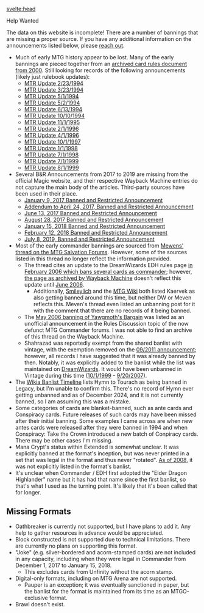 <script>
import PageTitle from '../../components/layout/PageTitle.svelte';
</script>

<svelte:head>
<title>Help Wanted</title>
</svelte:head>

<PageTitle>Help Wanted</PageTitle>

The data on this website is incomplete! There are a number of bannings that are missing a proper source. If you have any
additional information on the announcements listed below, please [reach out](/contact).

- Much of early MTG history appear to be lost. Many of the early bannings are pieced together from
  an [archived card rules document from 2000](https://web.archive.org/web/20001212180600/http://www.activesw.com/~sdangelo/magic/rule-cards.html).
  Still looking for records of the following announcements (likely just rulebook updates):
    - [MTR Update 2/23/1994](/announcements#announcement_2)
    - [MTR Update 3/23/1994](/announcements#announcement_3)
    - [MTR Update 5/1/1994](/announcements#announcement_4)
    - [MTR Update 5/2/1994](/announcements#announcement_5)
    - [MTR Update 6/13/1994](/announcements#announcement_6)
    - [MTR Update 10/10/1994](/announcements#announcement_9)
    - [MTR Update 11/1/1995](/announcements#announcement_13)
    - [MTR Update 2/1/1996](/announcements#announcement_14)
    - [MTR Update 4/1/1996](/announcements#announcement_15)
    - [MTR Update 10/1/1997](/announcements#announcement_22)
    - [MTR Update 1/1/1998](/announcements#announcement_23)
    - [MTR Update 7/1/1998](/announcements#announcement_24)
    - [MTR Update 7/1/1999](/announcements#announcement_28)
    - [MTR Update 8/1/1999](/announcements#announcement_29)
- Several B&R Announcements from 2017 to 2019 are missing from the official Magic website, and their respective Wayback Machine entries do not capture the main body of the articles. Third-party sources have been used in their place.
  - [January 9, 2017 Banned and Restricted Announcement](/announcements#announcement_101)
  - [Addendum to April 24, 2017, Banned and Restricted Announcement](/announcements#announcement_104)
  - [June 13, 2017 Banned and Restricted Announcement](/announcements#announcement_105)
  - [August 28, 2017 Banned and Restricted Announcement](/announcements#announcement_106)
  - [January 15, 2018 Banned and Restricted Announcement](/announcements#announcement_107)
  - [February 12, 2018 Banned and Restricted Announcement](/announcements#announcement_108)
  - [July 8, 2019, Banned and Restricted Announcement](/announcements#announcement_114)
- Most of the early commander bannings are sourced
  from [Mewens' thread on the MTG Salvation Forums](https://www.mtgsalvation.com/forums/the-game/commander-edh/204244-edh-banlist-timeline).
  However, some of the sources listed in this thread no longer reflect the information provided.
    - The thread cites an update to the DreamWizards EDH rules
      page [in February 2006 which bans several cards as commander](/announcements#announcement_51);
      however, [the page as archived by Wayback Machine](https://web.archive.org/web/20060212175040/http://www.dreamwizards.com:80/edh.html)
      doesn't reflect this update
      until [June 2006](https://web.archive.org/web/20060613021744/http://www.dreamwizards.com:80/edh.html).
        - Additionally, [Smileylich](https://smileylich.com/mtg/magocracy/Magocracy_G3.html) and
          the [MTG Wiki](https://mtg.fandom.com/wiki/Banned_and_restricted_cards/Timeline#February_3) both listed
          Kaervek as also getting banned around this time, but neither DW or Meven reflects this. Meven's thread even
          listed an unbanning post for it with the comment that there are no records of it being banned.
    - The [May 2006 banning of Yawgmoth's Bargain](/announcements#announcement_52) was listed as an unofficial
      announcement in the Rules Discussion topic of the now defunct MTG Commander forums. I was not able to find an
      archive of this thread on the Wayback Machine.
    - Shahrazad was reportedly exempt from the shared banlist with vintage, with the exemption removed on
      the [09/2011 announcement](https://web.archive.org/web/20111228040311/http://mtgcommander.net/Forum/viewtopic.php?f=1&t=10749);
      however, all records I have suggested that it was already banned by then. Notably, it was explicitly added to the
      banlist while the list was maintained
      on [DreamWizards](https://web.archive.org/web/20051217105153/http://www.dreamwizards.com:80/edh.html). It would
      have been unbanned in Vintage during this
      time ([10/1/1999](/announcements#announcement_30) - [9/20/2007](/announcements#announcement_56)).
- The [Wikia Banlist Timeline](https://mtg.fandom.com/wiki/Banned_and_restricted_cards/Timeline#October_3) lists Hymn to Tourach as being banned in Legacy, but I'm unable to confirm this. There's no record of Hymn ever getting unbanned and as of December 2024, and it is not currently banned, so I am assuming this was a mistake.
- Some categories of cards are blanket-banned, such as ante cards and Conspiracy cards. Future releases of such cards may have been missed after their initial banning. Some examples I came across are when new antes cards were released after they were banned in 1994 and when Conspiracy: Take the Crown introduced a new batch of Conpiracy cards. There may be other cases I'm missing.
- Mana Crypt's status within Extended is somewhat unclear. It was explicitly banned at the format's inception, but was never printed in a set that was legal in the format and thus never "rotated". [As of 2008](https://web.archive.org/web/20081106201424/http://www.wizards.com/Magic/TCG/Resources.aspx?x=judge/resources/sfrextended), it was not explicitly listed in the format's banlist.
- It's unclear when Commander / EDH first adopted the "Elder Dragon Highlander" name but it has had that name since the first banlist, so that's what I used as the turning point. It's likely that it's been called that for longer.

## Missing Formats

- Oathbreaker is currently not supported, but I have plans to add it. Any help to gather resources in advance would be
  appreciated.
- Block constructed is not supported due to technical limitations. There are currently no plans on supporting this
  format.
- "Joke" (e.g. silver-bordered and acorn-stamped cards) are not included in any capacity, including when they were legal in Commander from December 1, 2017 to January 15, 2018.
  - This excludes cards from Unfinity without the acorn stamp.
- Digital-only formats, including on MTG Arena are not supported.
    - Pauper is an exception; it was eventually sanctioned in paper, but the banlist for the format is maintained from
      its time as an MTGO-exclusive format.
- Brawl doesn't exist.